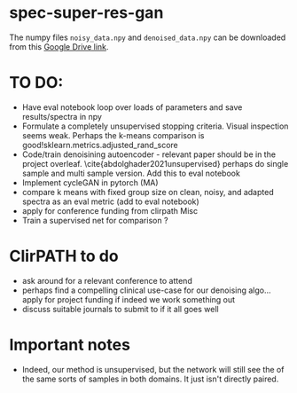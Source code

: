 # spec-super-res-gan

The numpy files `noisy_data.npy` and `denoised_data.npy` can be downloaded from this [Google Drive link](https://drive.google.com/drive/folders/1owS0jEbU93z9XDw_owVr5Fti1AVfQzL0?usp=sharing).

# TO DO:
- Have eval notebook loop over loads of parameters and save results/spectra in npy
- Formulate a completely unsupervised stopping criteria. Visual inspection seems weak. Perhaps the k-means comparison is good!sklearn.metrics.adjusted_rand_score
- Code/train denoisining autoencoder - relevant paper should be in the project overleaf. \cite{abdolghader2021unsupervised} perhaps do single sample and multi sample version. Add this to eval notebook
- Implement cycleGAN in pytorch (MA)
- compare k means with fixed group size on clean, noisy, and adapted spectra as an eval metric (add to eval notebook)
- apply for conference funding from clirpath
Misc
- Train a supervised net for comparison ?

# ClirPATH to do
- ask around for a relevant conference to attend
- perhaps find a compelling clinical use-case for our denoising algo... apply for project funding if indeed we work something out
- discuss suitable journals to submit to if it all goes well


# Important notes
- Indeed, our method is unsupervised, but the network will still see the of the same sorts of samples in both domains. It just isn't directly paired. 
